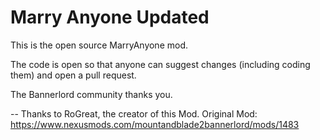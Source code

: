 # Marry Anyone Updated

This is the open source MarryAnyone mod.

The code is open so that anyone can suggest changes (including coding them) and open a pull request.

The Bannerlord community thanks you.

--
Thanks to RoGreat, the creator of this Mod.
Original Mod:
https://www.nexusmods.com/mountandblade2bannerlord/mods/1483
